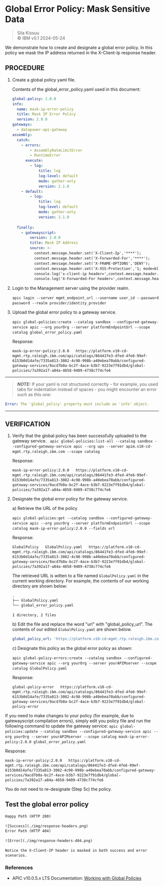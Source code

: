 # Global Error Policy: Mask Sensitive Data   
> Sila Kissuu  
>  &copy; IBM v0.1  2024-05-24   

We demonstrate how to create and designate a global error policy. In this policy we mask the IP address returned in the X-Client-Ip response header.

## PROCEDURE

1. Create a global policy yaml file.

    Contents of the global_error_policy.yaml used in this document:

    ```yaml
    global-policy: 1.0.0
    info:
      name: mask-ip-error-policy
      title: Mask IP Error Policy
      version: 2.0.0
    gateways:
      - datapower-api-gateway
    assembly:
      catch:
        - errors:
            - AssemblyRateLimitError
            - RuntimeError
          execute:
            - log:
                title: log
                log-level: default
                mode: gather-only
                version: 2.1.0
        - default:
            - log:
                title: log
                log-level: default
                mode: gather-only
                version: 2.1.0

      finally:
        - gatewayscript:
            version: 2.0.0
            title: Mask IP Address
            source: >-
              context.message.header.set('X-Client-Ip','****');
              context.message.header.set('X-Forwarded-For','****');
              context.message.header.set('X-FRAME-OPTIONS','DENY');
              context.message.header.set('X-XSS-Protection','1; mode=block');
              console.log('x-client-ip header=',context.message.header.get('X-Client-Ip'));
              console.log('X-Forwarded-For header=',context.message.header.get('X-Forwarded-For'));
    ```

2. Login to the Management server using the provider realm.

    `apic login --server mgmt_endpoint_url --username user_id --password password --realm provider/identity_provider`

3. Upload the global error policy to a gateway service.

    `apic global-policies:create --catalog sandbox --configured-gateway-service apic --org yourOrg --server platformEndpointUrl --scope catalog global_error_policy.yaml`

    Response:
    ```
    mask-ip-error-policy:2.0.0   https://platform.v10-cd-mgmt.rtp.raleigh.ibm.com/api/catalogs/86441fe3-dfed-4fe6-99ef-6153b0d14afe/7335a813-3082-4c98-998b-a40ebea70abb/configured-gateway-services/9acd7b0a-bc2f-4ace-b3b7-9223e7f91db4/global-policies/7a392a17-a84a-4858-9409-4738c774cfe6
    ```
---
  > **_NOTE:_**
  If your yaml is not structured correctly - for example, you used tabs for indentation instead of spaces - you might encounter an error such as this one:

  ```yaml
  Error: The 'global_policy' property must include an 'info' object.
  ```
---

## VERIFICATION

1. Verify that the global policy has been successfully uploaded to the gateway service.
` apic global-policies:list-all --catalog sandbox --configured-gateway-service apic --org ups --server apim.v10-cd-mgmt.rtp.raleigh.ibm.com --scope catalog`

    Response: 
    ```
    mask-ip-error-policy:2.0.0   https://platform.v10-cd-mgmt.rtp.raleigh.ibm.com/api/catalogs/86441fe3-dfed-4fe6-99ef-6153b0d14afe/7335a813-3082-4c98-998b-a40ebea70abb/configured-gateway-services/9acd7b0a-bc2f-4ace-b3b7-9223e7f91db4/global-policies/7a392a17-a84a-4858-9409-4738c774cfe6
    ```


2. Designate the global error policy for the gateway service.
  
   a) Retrieve the URL of the policy

    `apic global-policies:get --catalog sandbox --configured-gateway-service apic --org yourOrg --server platformEndpointUrl --scope catalog mask-ip-error-policy:2.0.0 --fields url`

    Response:

    ```
    GlobalPolicy   GlobalPolicy.yaml   https://platform.v10-cd-mgmt.rtp.raleigh.ibm.com/api/catalogs/86441fe3-dfed-4fe6-99ef-6153b0d14afe/7335a813-3082-4c98-998b-a40ebea70abb/configured-gateway-services/9acd7b0a-bc2f-4ace-b3b7-9223e7f91db4/global-policies/7a392a17-a84a-4858-9409-4738c774cfe6
    ```
    The retrieved URL is witten to a file named `GlobalPolicy.yaml` in the current working directory. For example, the contents of our working directory are shown below:

  
    ```
    .
    ├── GlobalPolicy.yaml
    └── global_error_policy.yaml

    1 directory, 2 files
    ```
    b) Edit the file and replace the word "url" with "global_policy_url". The contents of our edited `GlobalPolicy.yaml` are shown below. 
    ```yaml
    global_policy_url: 'https://platform.v10-cd-mgmt.rtp.raleigh.ibm.com/api/catalogs/86441fe3-dfed-4fe6-99ef-6153b0d14afe/7335a813-3082-4c98-998b-a40ebea70abb/configured-gateway-services/9acd7b0a-bc2f-4ace-b3b7-9223e7f91db4/global-policies/7a392a17-a84a-4858-9409-4738c774cfe6'
    ```


    c) Designate this policy as the global error policy as shown:

    `apic global-policy-errors:create --catalog sandbox --configured-gateway-service apic --org yourOrg --server yourAPIMserver --scope catalog GlobalPolicy.yaml`

    Response:

    ```
    global-policy-error   https://platform.v10-cd-mgmt.rtp.raleigh.ibm.com/api/catalogs/86441fe3-dfed-4fe6-99ef-6153b0d14afe/7335a813-3082-4c98-998b-a40ebea70abb/configured-gateway-services/9acd7b0a-bc2f-4ace-b3b7-9223e7f91db4/global-policy-error
    ```

If you need to make changes to your policy (for example, due to gatewayscript compilation errors), simply edit you policy file and run the following command to update the gateway service:
`apic global-policies:update --catalog sandbox --configured-gateway-service apic --org yourOrg --server yourAPIMserver --scope catalog mask-ip-error-policy:2.0.0 global_error_policy.yaml`

Response:

```
mask-ip-error-policy:2.0.0   https://platform.v10-cd-mgmt.rtp.raleigh.ibm.com/api/catalogs/86441fe3-dfed-4fe6-99ef-6153b0d14afe/7335a813-3082-4c98-998b-a40ebea70abb/configured-gateway-services/9acd7b0a-bc2f-4ace-b3b7-9223e7f91db4/global-policies/7a392a17-a84a-4858-9409-4738c774cfe6
```

You do not need to re-designate (Step 5c) the policy.

## Test the global error policy

    Happy Path (HTTP 200)

    ![Success](./img/response-headers.png)
    Error Path (HTTP 404)

    ![Error](./img/response-headers-404.png)

    Notice the X-Client-IP header is masked in both success and error scenarios.
### References
- APIC v10.0.5.x LTS Documentation: [Working with Global Policies](https://www.ibm.com/docs/en/api-connect/10.0.5.x_lts?topic=applications-working-global-policies)

